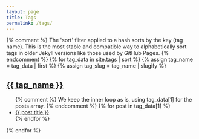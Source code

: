 ```yaml
---
layout: page
title: Tags
permalink: /tags/
---
```


{% comment %}
    The 'sort' filter applied to a hash sorts by the key (tag name).
    This is the most stable and compatible way to alphabetically sort tags 
    in older Jekyll versions like those used by GitHub Pages.
{% endcomment %}
{% for tag_data in site.tags | sort %}
  {% assign tag_name = tag_data | first %}
  {% assign tag_slug = tag_name | slugify %}

  <h2 id="{{ tag_slug }}"><a href="#{{ tag_slug }}">{{ tag_name }}</a></h2>
  <ul>
    {% comment %}
        We keep the inner loop as is, using tag_data[1] for the posts array.
    {% endcomment %}
    {% for post in tag_data[1] %}
      <li><a href="{{ site.baseurl }}{{ post.url }}">{{ post.title }}</a></li>
    {% endfor %}
  </ul>
{% endfor %}
